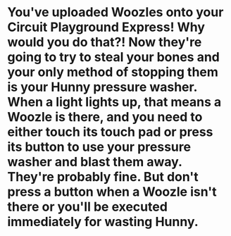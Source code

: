 # You've uploaded Woozles onto your Circuit Playground Express!  Why would you do that?!  Now they're going to try to steal your bones and your only method of stopping them is your Hunny pressure washer.  When a light lights up, that means a Woozle is there, and you need to either touch its touch pad or press its button to use your pressure washer and blast them away.  They're probably fine.  But don't press a button when a Woozle isn't there or you'll be executed immediately for wasting Hunny.

